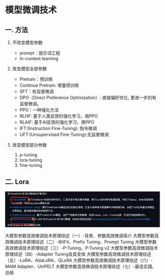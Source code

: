 
# 模型微调技术

## 一. 方法
1. 不改变模型参数
    - prompt：提示词工程
    - In-context learning

2. 改变模型全部参数
    - Pretrain：预训练
    - Continue Pretrain: 增量预训练
    - SFT：有监督微调
    - DPO（Direct Preference Optimization）: 直接偏好优化, 更进一步的有监督微调。
    - PPO：一种强化方法
    - RLHF: 基于人类反馈的强化学习，用PPO
    - RLAIF: 基于AI反馈的强化学习，用PPO
    - IFT:(Instruction Fine-Tuning): 指令微调
    - UFT:(Unsupervised Fine-Tuning):无监督微调
3. 改变模型部分参数
   1. p-tuning
   2. lora-tuning
   3. fine-tuning

## 二. Lora
![](.images/2ffee124.png)


大模型参数高效微调技术原理综述（一）-背景、参数高效微调简介
大模型参数高效微调技术原理综述（二）-BitFit、Prefix Tuning、Prompt Tuning
大模型参数高效微调技术原理综述（三）-P-Tuning、P-Tuning v2
大模型参数高效微调技术原理综述（四）-Adapter Tuning及其变体
大模型参数高效微调技术原理综述（五）-LoRA、AdaLoRA、QLoRA
大模型参数高效微调技术原理综述（六）-MAM Adapter、UniPELT
大模型参数高效微调技术原理综述（七）-最佳实践、总结